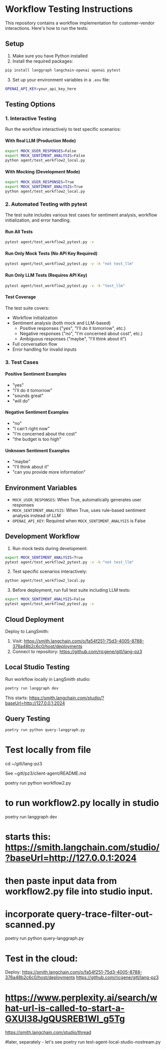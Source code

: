 # Workflow Testing Instructions

This repository contains a workflow implementation for customer-vendor interactions. Here's how to run the tests:

## Setup

1. Make sure you have Python installed
2. Install the required packages:
```bash
pip install langgraph langchain-openai openai pytest
```

3. Set up your environment variables in a `.env` file:
```bash
OPENAI_API_KEY=your_api_key_here
```

## Testing Options

### 1. Interactive Testing

Run the workflow interactively to test specific scenarios:

#### With Real LLM (Production Mode)
```bash
export MOCK_USER_RESPONSES=False
export MOCK_SENTIMENT_ANALYSIS=False
python agent/test_workflow2_local.py
```

#### With Mocking (Development Mode)
```bash
export MOCK_USER_RESPONSES=True
export MOCK_SENTIMENT_ANALYSIS=True
python agent/test_workflow2_local.py
```

### 2. Automated Testing with pytest

The test suite includes various test cases for sentiment analysis, workflow initialization, and error handling.

#### Run All Tests
```bash
pytest agent/test_workflow2_pytest.py -v
```

#### Run Only Mock Tests (No API Key Required)
```bash
pytest agent/test_workflow2_pytest.py -v -k "not test_llm"
```

#### Run Only LLM Tests (Requires API Key)
```bash
pytest agent/test_workflow2_pytest.py -v -k "test_llm"
```

#### Test Coverage
The test suite covers:
- Workflow initialization
- Sentiment analysis (both mock and LLM-based)
  - Positive responses ("yes", "I'll do it tomorrow", etc.)
  - Negative responses ("no", "I'm concerned about cost", etc.)
  - Ambiguous responses ("maybe", "I'll think about it")
- Full conversation flow
- Error handling for invalid inputs

### 3. Test Cases

#### Positive Sentiment Examples
- "yes"
- "I'll do it tomorrow"
- "sounds great"
- "will do"

#### Negative Sentiment Examples
- "no"
- "I can't right now"
- "I'm concerned about the cost"
- "the budget is too high"

#### Unknown Sentiment Examples
- "maybe"
- "I'll think about it"
- "can you provide more information"

## Environment Variables

- `MOCK_USER_RESPONSES`: When True, automatically generates user responses
- `MOCK_SENTIMENT_ANALYSIS`: When True, uses rule-based sentiment analysis instead of LLM
- `OPENAI_API_KEY`: Required when `MOCK_SENTIMENT_ANALYSIS` is False

## Development Workflow

1. Run mock tests during development:
```bash
export MOCK_SENTIMENT_ANALYSIS=True
pytest agent/test_workflow2_pytest.py -v -k "not test_llm"
```

2. Test specific scenarios interactively:
```bash
python agent/test_workflow2_local.py
```

3. Before deployment, run full test suite including LLM tests:
```bash
export MOCK_SENTIMENT_ANALYSIS=False
pytest agent/test_workflow2_pytest.py -v
```

## Cloud Deployment

Deploy to LangSmith:
1. Visit: https://smith.langchain.com/o/fa54f251-75d3-4005-8788-376a48b2c6c0/host/deployments
2. Connect to repository: https://github.com/ricgene/gitl/lang-pz3

## Local Studio Testing

Run workflow locally in LangSmith studio:
```bash
poetry run langgraph dev
```
This starts: https://smith.langchain.com/studio/?baseUrl=http://127.0.0.1:2024

## Query Testing
```bash
poetry run python query-langgraph.py
```

# Test locally from file
cd ~/gitl/lang-pz3

See ~gitl/pz3/client-agent/README.md

poetry run python workflow2.py

# to run workflow2.py locally in studio
poetry run langgraph dev
# starts this: https://smith.langchain.com/studio/?baseUrl=http://127.0.0.1:2024 
# then paste input data from workflow2.py file into studio input.

# incorporate query-trace-filter-out-scanned.py
poetry run python query-langgraph.py

# Test in the cloud:
Deploy:
   https://smith.langchain.com/o/fa54f251-75d3-4005-8788-376a48b2c6c0/host/deployments
   https://github.com/ricgene/gitl/lang-pz3

   # https://www.perplexity.ai/search/what-url-is-called-to-start-a-GXUl38JgQUSREB1WI_g5Tg

https://smith.langchain.com/studio/thread




#later, separately - let's see
poetry run test-agent-local-studio-nostream.py

